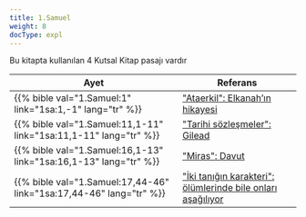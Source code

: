 ```yaml
---
title: 1.Samuel
weight: 8
docType: expl
---
```


Bu kitapta kullanılan 4 Kutsal Kitap pasajı vardır

| Ayet | Referans |
|-------|-----------|
| {{% bible val="1.Samuel:1" link="1sa:1,-1" lang="tr" %}} | ["Ataerkil": Elkanah’ın hikayesi](/expl/../expl/background/israel/the-role-of-family-in-the-bible#3a5d) |
| {{% bible val="1.Samuel:11,1-11" link="1sa:11,1-11" lang="tr" %}} | ["Tarihi sözleşmeler": Gilead](/expl/../expl/background/israel/gods-covenant#909f) |
| {{% bible val="1.Samuel:16,1-13" link="1sa:16,1-13" lang="tr" %}} | ["Miras": Davut](/expl/../expl/background/israel/the-role-of-family-in-the-bible#82a3) |
| {{% bible val="1.Samuel:17,44-46" link="1sa:17,44-46" lang="tr" %}} | ["İki tanığın karakteri": ölümlerinde bile onları aşağılıyor](/expl/../expl/content/witnesses/the-two-witnesses#bdb3) |

